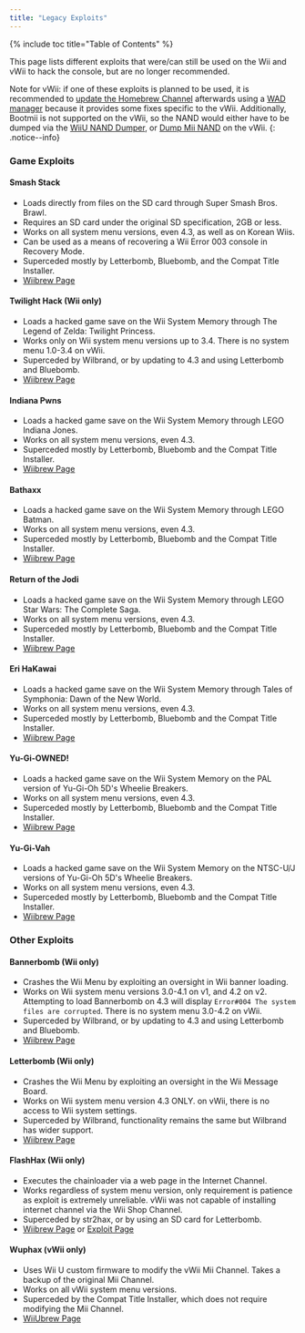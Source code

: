 ```yaml
---
title: "Legacy Exploits"
---
```


{% include toc title="Table of Contents" %}

This page lists different exploits that were/can still be used on the Wii and vWii to hack the console, but are no longer recommended.

Note for vWii: if one of these exploits is planned to be used, it is recommended to [update the Homebrew Channel](https://github.com/FIX94/hbc/releases/tag/1.1.4-1) afterwards using a [WAD manager](yawmme) because it provides some fixes specific to the vWii.  Additionally, Bootmii is not supported on the vWii, so the NAND would either have to be dumped via the [WiiU NAND Dumper](wiiu-nand-dumper), or [Dump Mii NAND](https://oscwii.org/library/app/DmpMiNND) on the vWii.
{: .notice--info}

### Game Exploits

#### Smash Stack

+ Loads directly from files on the SD card through Super Smash Bros. Brawl.
+ Requires an SD card under the original SD specification, 2GB or less.
+ Works on all system menu versions, even 4.3, as well as on Korean Wiis.
+ Can be used as a means of recovering a Wii Error 003 console in Recovery Mode.
+ Superceded mostly by Letterbomb, Bluebomb, and the Compat Title Installer.
+ [Wiibrew Page](https://wiibrew.org/wiki/Smash_Stack)

#### Twilight Hack (Wii only)

+ Loads a hacked game save on the Wii System Memory through The Legend of Zelda: Twilight Princess.
+ Works only on Wii system menu versions up to 3.4. There is no system menu 1.0-3.4 on vWii.
+ Superceded by Wilbrand, or by updating to 4.3 and using Letterbomb and Bluebomb.
+ [Wiibrew Page](https://wiibrew.org/wiki/Twilight_Hack)

#### Indiana Pwns

+ Loads a hacked game save on the Wii System Memory through LEGO Indiana Jones.
+ Works on all system menu versions, even 4.3.
+ Superceded mostly by Letterbomb, Bluebomb and the Compat Title Installer.
+ [Wiibrew Page](https://wiibrew.org/wiki/Indiana_Pwns)

#### Bathaxx

+ Loads a hacked game save on the Wii System Memory through LEGO Batman.
+ Works on all system menu versions, even 4.3.
+ Superceded mostly by Letterbomb, Bluebomb and the Compat Title Installer.
+ [Wiibrew Page](https://wiibrew.org/wiki/Bathaxx)

#### Return of the Jodi

+ Loads a hacked game save on the Wii System Memory through LEGO Star Wars: The Complete Saga.
+ Works on all system menu versions, even 4.3.
+ Superceded mostly by Letterbomb, Bluebomb and the Compat Title Installer.
+ [Wiibrew Page](https://wiibrew.org/wiki/Return_of_the_Jodi)

#### Eri HaKawai

+ Loads a hacked game save on the Wii System Memory through Tales of Symphonia: Dawn of the New World.
+ Works on all system menu versions, even 4.3.
+ Superceded mostly by Letterbomb, Bluebomb and the Compat Title Installer.
+ [Wiibrew Page](https://wiibrew.org/wiki/Eri_HaKawai)

#### Yu-Gi-OWNED!

+ Loads a hacked game save on the Wii System Memory on the PAL version of Yu-Gi-Oh 5D's Wheelie Breakers.
+ Works on all system menu versions, even 4.3.
+ Superceded mostly by Letterbomb, Bluebomb and the Compat Title Installer.
+ [Wiibrew Page](https://wiibrew.org/wiki/Yu-Gi-OWNED!)

#### Yu-Gi-Vah

+ Loads a hacked game save on the Wii System Memory on the NTSC-U/J versions of Yu-Gi-Oh 5D's Wheelie Breakers.
+ Works on all system menu versions, even 4.3.
+ Superceded mostly by Letterbomb, Bluebomb and the Compat Title Installer.
+ [Wiibrew Page](https://wiibrew.org/wiki/Yu-Gi-Vah)

### Other Exploits

#### Bannerbomb (Wii only)

+ Crashes the Wii Menu by exploiting an oversight in Wii banner loading.
+ Works on Wii system menu versions 3.0-4.1 on v1, and 4.2 on v2. Attempting to load Bannerbomb on 4.3 will display `Error#004 The system files are corrupted`. There is no system menu 3.0-4.2 on vWii.
+ Superceded by Wilbrand, or by updating to 4.3 and using Letterbomb and Bluebomb.
+ [Wiibrew Page](https://wiibrew.org/wiki/Bannerbomb)

#### Letterbomb (Wii only)

+ Crashes the Wii Menu by exploiting an oversight in the Wii Message Board.
+ Works on Wii system menu version 4.3 ONLY. on vWii, there is no access to Wii system settings.
+ Superceded by Wilbrand, functionality remains the same but Wilbrand has wider support.
+ [Wiibrew Page](https://wiibrew.org/wiki/LetterBomb)

#### FlashHax (Wii only)

+ Executes the chainloader via a web page in the Internet Channel.
+ Works regardless of system menu version, only requirement is patience as exploit is extremely unreliable. vWii was not capable of installing internet channel via the Wii Shop Channel.
+ Superceded by str2hax, or by using an SD card for Letterbomb.
+ [Wiibrew Page](https://wiibrew.org/wiki/Flashhax) or [Exploit Page](flashhax)

#### Wuphax (vWii only)

+ Uses Wii U custom firmware to modify the vWii Mii Channel. Takes a backup of the original Mii Channel.
+ Works on all vWii system menu versions.
+ Superceded by the Compat Title Installer, which does not require modifying the Mii Channel.
+ [WiiUbrew Page](https://wiiubrew.org/wiki/Wuphax)


